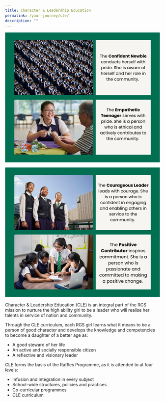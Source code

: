 ```yaml
---
title: Character & Leadership Education
permalink: /your-journey/cle/
description: ""
---
```

![](/images/character%20&%20leadership%20educationv1.png)

![](/images/character%20&%20leadership%20educationv2.png)

Character & Leadership Education (CLE) is an integral part of the RGS mission to nurture the high ability girl to be a leader who will realise her talents in service of nation and community.

Through the CLE curriculum, each RGS girl learns what it means to be a person of good character and develops the knowledge and competencies to become a daughter of a better age as:
* A good steward of her life
* An active and socially responsible citizen
* A reflective and visionary leader

CLE forms the basis of the Raffles Programme, as it is attended to at four levels:
* Infusion and integration in every subject
* School-wide structures, policies and practices
* Co-curricular programmes
* CLE curriculum
